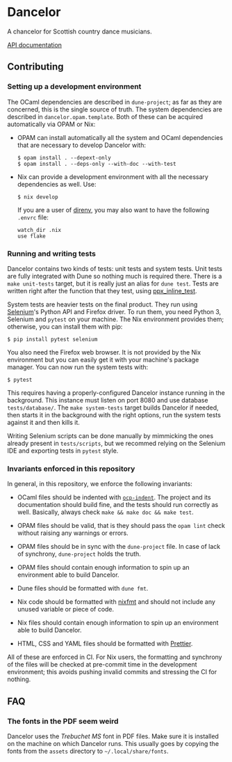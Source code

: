 # Dancelor

A chancelor for Scottish country dance musicians.

[API documentation](https://paris-branch.github.io/dancelor/dancelor)

## Contributing

### Setting up a development environment

The OCaml dependencies are described in `dune-project`; as far as they are
concerned, this is the single source of truth. The system dependencies are
described in `dancelor.opam.template`. Both of these can be acquired
automatically via OPAM or Nix:

- OPAM can install automatically all the system and OCaml dependencies that are
  necessary to develop Dancelor with:

  ```console
  $ opam install . --depext-only
  $ opam install . --deps-only --with-doc --with-test
  ```

- Nix can provide a development environment with all the necessary dependencies
  as well. Use:

  ```console
  $ nix develop
  ```

  If you are a user of [direnv], you may also want to have the following
  `.envrc` file:

  ```
  watch_dir .nix
  use flake
  ```

[direnv]: https://direnv.net/

### Running and writing tests

Dancelor contains two kinds of tests: unit tests and system tests. Unit tests
are fully integrated with Dune so nothing much is required there. There is a
`make unit-tests` target, but it is really just an alias for `dune test`. Tests
are written right after the function that they test, using [ppx_inline_test].

[ppx_inline_test]: https://github.com/janestreet/ppx_inline_test

System tests are heavier tests on the final product. They run using [Selenium]'s
Python API and Firefox driver. To run them, you need Python 3, Selenium and
`pytest` on your machine. The Nix environment provides them; otherwise, you can
install them with pip:

```console
$ pip install pytest selenium
```

You also need the Firefox web browser. It is not provided by the Nix environment
but you can easily get it with your machine's package manager. You can now run
the system tests with:

```console
$ pytest
```

This requires having a properly-configured Dancelor instance running in the
background. This instance must listen on port 8080 and use database
`tests/database/`. The `make system-tests` target builds Dancelor if needed,
then starts it in the background with the right options, run the system tests
against it and then kills it.

Writing Selenium scripts can be done manually by mimmicking the ones already
present in `tests/scripts`, but we recommed relying on the Selenium IDE and
exporting tests in `pytest` style.

[selenium]: https://www.selenium.dev/

### Invariants enforced in this repository

In general, in this repository, we enforce the following invariants:

- OCaml files should be indented with [`ocp-indent`]. The project and its
  documentation should build fine, and the tests should run correctly as well.
  Basically, always check `make && make doc && make test`.

- OPAM files should be valid, that is they should pass the `opam lint` check
  without raising any warnings or errors.

- OPAM files should be in sync with the `dune-project` file. In case of lack of
  synchrony, `dune-project` holds the truth.

- OPAM files should contain enough information to spin up an environment able to
  build Dancelor.

- Dune files should be formatted with `dune fmt`.

- Nix code should be formatted with [nixfmt] and should not include any unused
  variable or piece of code.

- Nix files should contain enough information to spin up an environment able to
  build Dancelor.

- HTML, CSS and YAML files should be formatted with [Prettier].

[nixfmt]: https://github.com/serokell/nixfmt
[prettier]: https://prettier.io/
[`ocp-indent`]: http://www.typerex.org/ocp-indent.html

All of these are enforced in CI. For Nix users, the formatting and synchrony of
the files will be checked at pre-commit time in the development environment;
this avoids pushing invalid commits and stressing the CI for nothing.

## FAQ

### The fonts in the PDF seem weird

Dancelor uses the _Trebuchet MS_ font in PDF files. Make sure it is installed on
the machine on which Dancelor runs. This usually goes by copying the fonts from
the `assets` directory to `~/.local/share/fonts`.
